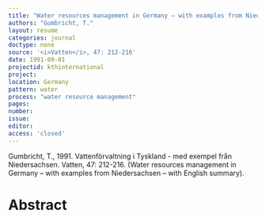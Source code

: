 ```yaml
---
title: "Water resources management in Germany – with examples from Niedersachsen."
authors: "Gumbricht, T."
layout: resume
categories: journal
doctype: none
source: '<i>Vatten</i>, 47: 212-216'
date: 1991-09-01
projectid: kthinternational
project:
location: Germany
pattern: water
process: "water resource management"
pages:
number:
issue:
editor:
access: 'closed'
---
```


Gumbricht, T., 1991. Vattenförvaltning i Tyskland - med exempel från Niedersachsen. Vatten, 47: 212-216. (Water resources management in Germany – with examples from Niedersachsen – with English summary).

<h1 class='foot-description'>Abstract</h1>
